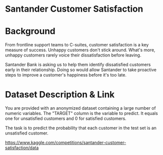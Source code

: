 # Santander Customer Satisfaction

# Background

From frontline support teams to C-suites, customer satisfaction is a key measure of success. Unhappy customers don't stick around. What's more, unhappy customers rarely voice their dissatisfaction before leaving.

Santander Bank is asking us to help them identify dissatisfied customers early in their relationship. Doing so would allow Santander to take proactive steps to improve a customer's happiness before it's too late.

# Dataset Description & Link

You are provided with an anonymized dataset containing a large number of numeric variables. The "TARGET" column is the variable to predict. It equals one for unsatisfied customers and 0 for satisfied customers.

The task is to predict the probability that each customer in the test set is an unsatisfied customer.

https://www.kaggle.com/competitions/santander-customer-satisfaction/data
